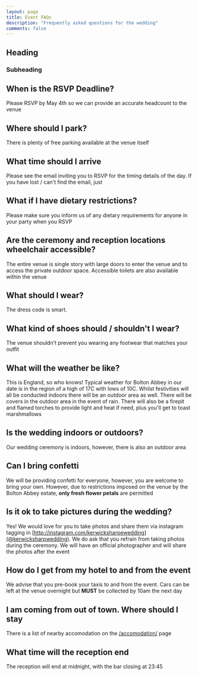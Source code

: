 ```yaml
---
layout: page
title: Event FAQs
description: "Frequently asked questions for the wedding"
comments: false
---
```

## Heading
### Subheading

## When is the RSVP Deadline?
Please RSVP by May 4th so we can provide an accurate headcount to the venue

## Where should I park?
There is plenty of free parking available at the venue itself

## What time should I arrive
Please see the email inviting you to RSVP for the timing details of the day.
If you have lost / can't find the email, just 

## What if I have dietary restrictions?
Please make sure you inform us of any dietary requirements for anyone in your party when you RSVP

## Are the ceremony and reception locations wheelchair accessible?
The entire venue is single story with large doors to enter the venue and to access the private outdoor space. Accessible toilets are also available within the venue

## What should I wear?
The dress code is smart. 

## What kind of shoes should / shouldn't I wear?
The venue shouldn't prevent you wearing any footwear that matches your outfit

## What will the weather be like?
This is England, so who knows! Typical weather for Bolton Abbey in our date is in the region of a high of 17C with lows of 10C.
Whilst festivities will all be conducted indoors there will be an outdoor area as well.
There will be covers in the outdoor area in the event of rain. There will also be a firepit and flamed torches to provide light and heat if need, plus you'll get to toast marshmallows

## Is the wedding indoors or outdoors?
Our wedding ceremony is indoors, however, there is also an outdoor area

## Can I bring confetti
We will be providing confetti for everyone, however, you are welcome to bring your own. However, due to restrictions imposed on the venue by the Bolton Abbey estate, **only fresh flower petals** are permitted

## Is it ok to take pictures during the wedding?
Yes! We would love for you to take photos and share them via instagram tagging in [http://instagram.com/kerwicksharpewedding](@kerwicksharpwedding). We do ask that you refrain from taking photos during the ceremony. We will have an official photographer and will share the photos after the event

## How do I get from my hotel to and from the event
We advise that you pre-book your taxis to and from the event. 
Cars can be left at the venue overnight but **MUST** be collected by 10am the next day

## I am coming from out of town. Where should I stay
There is a list of nearby accomodation on the [/accomodation/](Accomodation) page

## What time will the reception end
The reception will end at midnight, with the bar closing at 23:45